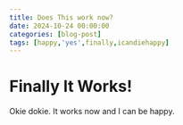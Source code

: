 ```yaml
---
title: Does This work now?
date: 2024-10-24 00:00:00
categories: [blog-post]
tags: [happy,'yes',finally,icandiehappy]
---
```




# Finally It Works!

Okie dokie.  It works now and I can be happy.